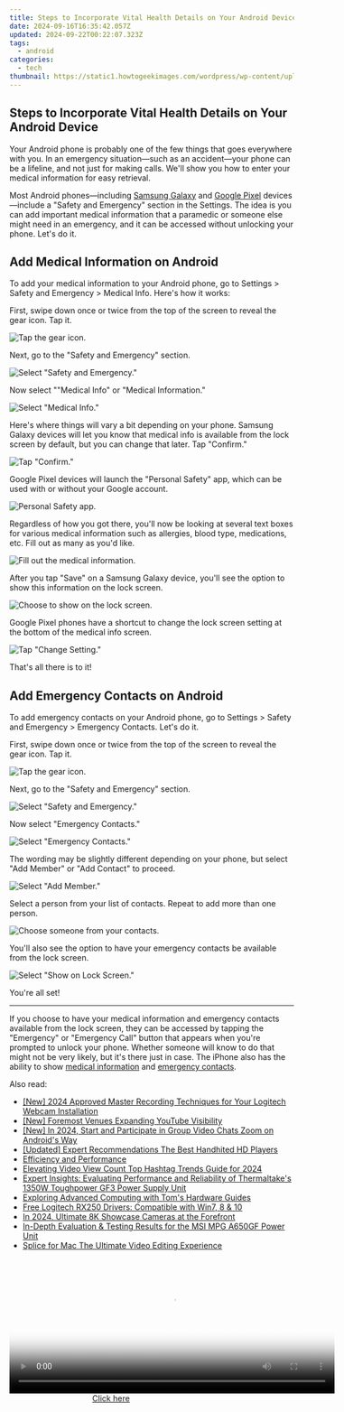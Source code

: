 ```yaml
---
title: Steps to Incorporate Vital Health Details on Your Android Device
date: 2024-09-16T16:35:42.057Z
updated: 2024-09-22T00:22:07.323Z
tags:
  - android
categories:
  - tech
thumbnail: https://static1.howtogeekimages.com/wordpress/wp-content/uploads/2022/07/Google-Pixel-6as-phone-app-and-dialer.jpg
---
```


## Steps to Incorporate Vital Health Details on Your Android Device

Your Android phone is probably one of the few things that goes everywhere with you. In an emergency situation—such as an accident—your phone can be a lifeline, and not just for making calls. We'll show you how to enter your medical information for easy retrieval.

 Most Android phones—including [Samsung Galaxy](https://instagram-clips.techidaily.com/new-connecting-consciously-with-content-craftsmen-of-your-realm-for-2024/) and [Google Pixel](https://vp-tips.techidaily.com/updated-2024-approved-breaking-the-loop-fixing-frozen-photo-booth-videos/) devices—include a "Safety and Emergency" section in the Settings. The idea is you can add important medical information that a paramedic or someone else might need in an emergency, and it can be accessed without unlocking your phone. Let's do it.

##  Add Medical Information on Android

 To add your medical information to your Android phone, go to Settings > Safety and Emergency > Medical Info. Here's how it works:

 First, swipe down once or twice from the top of the screen to reveal the gear icon. Tap it.

![Tap the gear icon.](https://static1.howtogeekimages.com/wordpress/wp-content/uploads/2023/07/2023-07-21_12-56-31.jpg) 

 Next, go to the "Safety and Emergency" section.

![Select "Safety and Emergency."](https://static1.howtogeekimages.com/wordpress/wp-content/uploads/2023/07/2023-07-21_12-57-07.jpg) 

 Now select ""Medical Info" or "Medical Information."

![Select "Medical Info."](https://static1.howtogeekimages.com/wordpress/wp-content/uploads/2023/07/2023-07-21_12-57-56.jpg) 

 Here's where things will vary a bit depending on your phone. Samsung Galaxy devices will let you know that medical info is available from the lock screen by default, but you can change that later. Tap "Confirm."

![Tap "Confirm."](https://static1.howtogeekimages.com/wordpress/wp-content/uploads/2023/07/2023-07-21_12-59-10.jpg) 

 Google Pixel devices will launch the "Personal Safety" app, which can be used with or without your Google account.

![Personal Safety app.](https://static1.howtogeekimages.com/wordpress/wp-content/uploads/2023/07/2023-07-21_13-00-17.jpg) 

 Regardless of how you got there, you'll now be looking at several text boxes for various medical information such as allergies, blood type, medications, etc. Fill out as many as you'd like.

![Fill out the medical information.](https://static1.howtogeekimages.com/wordpress/wp-content/uploads/2023/07/2023-07-21_13-02-15.jpg) 

 After you tap "Save" on a Samsung Galaxy device, you'll see the option to show this information on the lock screen.

![Choose to show on the lock screen.](https://static1.howtogeekimages.com/wordpress/wp-content/uploads/2023/07/2023-07-21_13-05-28.jpg) 

 Google Pixel phones have a shortcut to change the lock screen setting at the bottom of the medical info screen.

![Tap "Change Setting."](https://static1.howtogeekimages.com/wordpress/wp-content/uploads/2023/07/2023-07-21_13-05-49.jpg) 

 That's all there is to it!

##  Add Emergency Contacts on Android

 To add emergency contacts on your Android phone, go to Settings > Safety and Emergency > Emergency Contacts. Let's do it.

 First, swipe down once or twice from the top of the screen to reveal the gear icon. Tap it.

![Tap the gear icon.](https://static1.howtogeekimages.com/wordpress/wp-content/uploads/2023/07/2023-07-21_12-56-31.jpg) 

 Next, go to the "Safety and Emergency" section.

![Select "Safety and Emergency."](https://static1.howtogeekimages.com/wordpress/wp-content/uploads/2023/07/2023-07-21_12-57-07.jpg) 

 Now select "Emergency Contacts."

![Select "Emergency Contacts."](https://static1.howtogeekimages.com/wordpress/wp-content/uploads/2023/07/2023-07-21_13-19-18.jpg) 

 The wording may be slightly different depending on your phone, but select "Add Member" or "Add Contact" to proceed.

![Select "Add Member."](https://static1.howtogeekimages.com/wordpress/wp-content/uploads/2023/07/2023-07-21_13-08-38.jpg) 

 Select a person from your list of contacts. Repeat to add more than one person.

![Choose someone from your contacts.](https://static1.howtogeekimages.com/wordpress/wp-content/uploads/2023/07/2023-07-21_13-09-52.jpg) 

 You'll also see the option to have your emergency contacts be available from the lock screen.

![Select "Show on Lock Screen."](https://static1.howtogeekimages.com/wordpress/wp-content/uploads/2023/07/2023-07-21_13-10-46.jpg) 

 You're all set!

---

 If you choose to have your medical information and emergency contacts available from the lock screen, they can be accessed by tapping the "Emergency" or "Emergency Call" button that appears when you're prompted to unlock your phone. Whether someone will know to do that might not be very likely, but it's there just in case. The iPhone also has the ability to show [medical information](https://some-knowledge.techidaily.com/2024-approved-ideal-steadicams-for-uav-aerial-cinematography/) and [emergency contacts](https://instagram-videos.techidaily.com/new-how-to-boost-your-instagram-vids-visibility-for-2024/).

<ins class="adsbygoogle"
     style="display:block"
     data-ad-format="autorelaxed"
     data-ad-client="ca-pub-7571918770474297"
     data-ad-slot="1223367746"></ins>

<ins class="adsbygoogle"
     style="display:block"
     data-ad-client="ca-pub-7571918770474297"
     data-ad-slot="8358498916"
     data-ad-format="auto"
     data-full-width-responsive="true"></ins>

<span class="atpl-alsoreadstyle">Also read:</span>
<div><ul>
<li><a href="https://screen-video-capture.techidaily.com/new-2024-approved-master-recording-techniques-for-your-logitech-webcam-installation/"><u>[New] 2024 Approved Master Recording Techniques for Your Logitech Webcam Installation</u></a></li>
<li><a href="https://some-techniques.techidaily.com/new-foremost-venues-expanding-youtube-visibility/"><u>[New] Foremost Venues Expanding YouTube Visibility</u></a></li>
<li><a href="https://fox-direct.techidaily.com/new-in-2024-start-and-participate-in-group-video-chats-zoom-on-androids-way/"><u>[New] In 2024, Start and Participate in Group Video Chats Zoom on Android's Way</u></a></li>
<li><a href="https://some-knowledge.techidaily.com/updated-expert-recommendations-the-best-handhited-hd-players/"><u>[Updated] Expert Recommendations The Best Handhited HD Players</u></a></li>
<li><a href="https://hardware-reviews.techidaily.com/efficiency-and-performance/"><u>Efficiency and Performance</u></a></li>
<li><a href="https://youtube-videos.techidaily.com/elevating-video-view-count-top-hashtag-trends-guide-for-2024/"><u>Elevating Video View Count Top Hashtag Trends Guide for 2024</u></a></li>
<li><a href="https://hardware-reviews.techidaily.com/expert-insights-evaluating-performance-and-reliability-of-thermaltakes-1350w-toughpower-gf3-power-supply-unit/"><u>Expert Insights: Evaluating Performance and Reliability of Thermaltake's 1350W Toughpower GF3 Power Supply Unit</u></a></li>
<li><a href="https://hardware-reviews.techidaily.com/exploring-advanced-computing-with-toms-hardware-guides/"><u>Exploring Advanced Computing with Tom's Hardware Guides</u></a></li>
<li><a href="https://driver-download.techidaily.com/free-logitech-rx250-drivers-compatible-with-win7-8-and-10/"><u>Free Logitech RX250 Drivers: Compatible with Win7, 8 & 10</u></a></li>
<li><a href="https://fox-links.techidaily.com/in-2024-ultimate-8k-showcase-cameras-at-the-forefront/"><u>In 2024, Ultimate 8K Showcase Cameras at the Forefront</u></a></li>
<li><a href="https://hardware-reviews.techidaily.com/in-depth-evaluation-and-testing-results-for-the-msi-mpg-a650gf-power-unit/"><u>In-Depth Evaluation & Testing Results for the MSI MPG A650GF Power Unit</u></a></li>
<li><a href="https://ai-vdieo-software.techidaily.com/splice-for-mac-the-ultimate-video-editing-experience/"><u>Splice for Mac The Ultimate Video Editing Experience</u></a></li>
</ul></div>

<!-- affiliate ads begin -->
<span id="1983539">
					<video width="576" height="240" style="cursor:pointer"
           poster="//a.impactradius-go.com/display-clicktoplayimage/1983539.png"
           onclick="if(!this.playClicked){this.play();this.setAttribute('controls',true);this.playClicked=true;}">
	   <source src="//a.impactradius-go.com/display-ad/22993-1983539">
	   <img src="//a.impactradius-go.com/display-clicktoplayimage/1983539.png" style="border: none; height: 100%; width: 100%; object-fit: contain">
	</video>
	<div style="width:360px;text-align:center"><a href="javascript:window.open(decodeURIComponent('https%3A%2F%2Fhomestyler.sjv.io%2Fc%2F5597632%2F1983539%2F22993'), '_blank');void(0);">Click here</a></div>
</span>
<img height="0" width="0" src="https://imp.pxf.io/i/5597632/1983539/22993" style="position:absolute;visibility:hidden;" border="0" />
<!-- affiliate ads end -->

